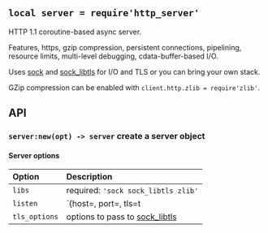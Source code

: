 
## `local server = require'http_server'`

HTTP 1.1 coroutine-based async server.

Features, https, gzip compression, persistent connections, pipelining,
resource limits, multi-level debugging, cdata-buffer-based I/O.

Uses [sock](sock.md) and [sock_libtls](sock_libtls.md) for I/O and TLS
or you can bring your own stack.

GZip compression can be enabled with `client.http.zlib = require'zlib'`.

## API

### `server:new(opt) -> server`       create a server object

#### Server options

| Option                    | Description      |
| :---                      | :---             |
| `libs`                    | required: `'sock sock_libtls zlib'`
| `listen`                  | `{host=, port=, tls=t|f, tls_options=}`
| `tls_options`             | options to pass to [sock_libtls](sock_libtls.md)
